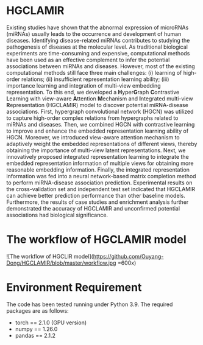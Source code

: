 # HGCLAMIR
Existing studies have shown that the abnormal expression of microRNAs (miRNAs) usually leads to the occurrence and development of human diseases. Identifying disease-related miRNAs contributes to studying the pathogenesis of diseases at the molecular level. As traditional biological experiments are time-consuming and expensive, computational methods have been used as an effective complement to infer the potential associations between miRNAs and diseases. However, most of the existing computational methods still face three main challenges: (i) learning of high-order relations; (ii) insufficient representation learning ability; (iii) importance learning and integration of multi-view embedding representation. To this end, we developed a **H**yper**G**raph **C**ontrastive **L**earning with view-aware **A**ttention **M**echanism and **I**ntegrated multi-view **R**epresentation (HGCLAMIR) model to discover potential miRNA-disease associations. First, hypergraph convolutional network (HGCN) was utilized to capture high-order complex relations from hypergraphs related to miRNAs and diseases. Then, we combined HGCN with contrastive learning to improve and enhance the embedded representation learning ability of HGCN. Moreover, we introduced view-aware attention mechanism to adaptively weight the embedded representations of different views, thereby obtaining the importance of multi-view latent representations. Next, we innovatively proposed integrated representation learning to integrate the embedded representation information of multiple views for obtaining more reasonable embedding information. Finally, the integrated representation information was fed into a neural network-based matrix completion method to perform miRNA-disease association prediction. Experimental results on the cross-validation set and independent test set indicated that HGCLAMIR can achieve better prediction performance than other baseline models. Furthermore, the results of case studies and enrichment analysis further demonstrated the accuracy of HGCLAMIR and unconfirmed potential associations had biological significance.

# The workflow of HGCLAMIR model
![The workflow of HGCLIR model](https://github.com/Ouyang-Dong/HGCLAMIR/blob/master/workflow.jpg =600x)
# Environment Requirement
The code has been tested running under Python 3.9. The required packages are as follows:
- torch == 2.1.0 (GPU version)
- numpy == 1.26.0
- pandas == 2.1.2


